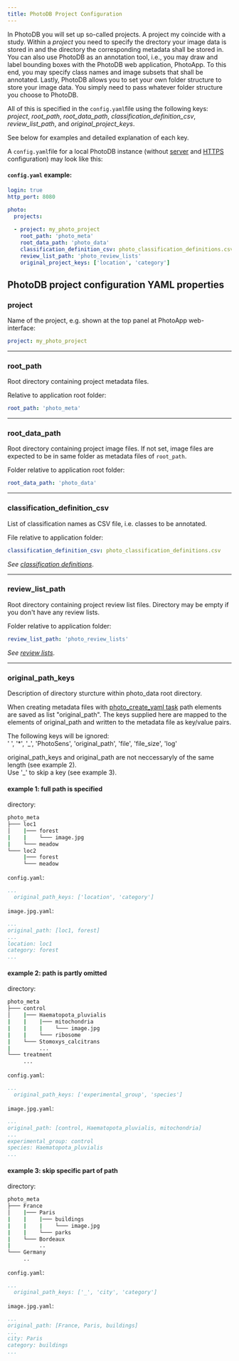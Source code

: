 ```yaml
---
title: PhotoDB Project Configuration
---
```


In PhotoDB you will set up so-called projects. A project my coincide with a study. Within a *project* you need to specify the drectory your image data is stored in and the directory the corresponding metadata shall be stored in. You can also use PhotoDB as an annotation tool, i.e., you may draw and label bounding boxes with the PhotoDB web application, PhotoApp. To this end, you may specify class names and image subsets that shall be annotated. Lastly, PhotoDB allows you to set your own folder structure to store your image data. You simply need to pass whatever folder structure you choose to PhotoDB.

All of this is specified in the `config.yaml`file using the following keys: *project*, *root_path*, *root_data_path*, *classification_definition_csv*, *review_list_path*, and *original_project_keys*.

See below for examples and detailed explanation of each key.

A `config.yaml`file for a local PhotoDB instance (without [server](server.html) and [HTTPS](https.html) configuration) may look like this:

#### `config.yaml` example:

```yaml
login: true
http_port: 8080
    
photo:
  projects:

  - project: my_photo_project
    root_path: 'photo_meta'
    root_data_path: 'photo_data'
    classification_definition_csv: photo_classification_definitions.csv
    review_list_path: 'photo_review_lists'
    original_project_keys: ['location', 'category']
```

## PhotoDB project configuration YAML properties

### project

Name of the project, e.g. shown at the top panel at PhotoApp web-interface:
```yaml
project: my_photo_project
```
---

### root_path

Root directory containing project metadata files.

Relative to application root folder:
```yaml
root_path: 'photo_meta'
```
---

### root_data_path

Root directory containing project image files. If not set, image files are expected to be in same folder as metadata files of `root_path`.

Folder relative to application root folder:
```yaml
root_data_path: 'photo_data'
```
---

### classification_definition_csv

List of classification names as CSV file, i.e. classes to be annotated.

File relative to application folder:
```yaml
classification_definition_csv: photo_classification_definitions.csv
```
*See [classification definitions](/photodb_documentation/usage/classification_definition.html)*.

---

### review_list_path

Root directory containing project review list files. Directory may be empty if you don't have any review lists.

Folder relative to application folder:
```yaml
review_list_path: 'photo_review_lists'
```
*See [review lists](/photodb_documentation/usage/review_lists.html)*.

---

### original_path_keys

Description of directory sturcture within photo_data root directory.

When creating metadata files with [photo_create_yaml task](/photodb_documentation/usage/tasks.html) path elements are saved as list "original_path". The keys supplied here are mapped to the elements of original_path and written to the metadata file as key/value pairs.

The following keys will be ignored:  
' ', '*', '_', 'PhotoSens', 'original_path', 'file', 'file_size', 'log' 

original_path_keys and original_path are not neccessaryly of the same length (see example 2).  
Use '_' to skip a key (see example 3).

#### example 1: full path is specified

directory:
```bash
photo_meta
├─── loc1
│    |─── forest
|    |    └─── image.jpg 
|    └─── meadow
└─── loc2
     |─── forest
     └─── meadow
```
`config.yaml`:
```yaml
...
  original_path_keys: ['location', 'category']
```
`image.jpg.yaml`:
```yaml
...
original_path: [loc1, forest]
...
location: loc1
category: forest
...
```

#### example 2: path is partly omitted

directory:
```bash
photo_meta
├─── control
│    |─── Haematopota_pluvialis
|    |    |─── mitochondria
|    |    |    └─── image.jpg  
|    |    └─── ribosome
|    └─── Stomoxys_calcitrans
|         ...
└─── treatment
     ...
```
`config.yaml`:
```yaml
...
  original_path_keys: ['experimental_group', 'species']
```
`image.jpg.yaml`:
```yaml
...
original_path: [control, Haematopota_pluvialis, mitochondria]
...
experimental_group: control
species: Haematopota_pluvialis
...
```
#### example 3: skip specific part of path

directory:
```bash
photo_meta
├─── France
│    |─── Paris
|    |    |─── buildings
|    |    |    └─── image.jpg  
|    |    └─── parks
|    └─── Bordeaux
|         ..
└─── Germany
     ..
```
`config.yaml`:
```yaml
...
  original_path_keys: ['_', 'city', 'category']
```
`image.jpg.yaml`:
```yaml
...
original_path: [France, Paris, buildings]
...
city: Paris
category: buildings
...
```